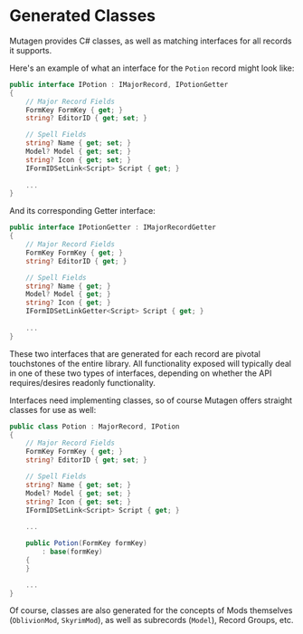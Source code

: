 # Generated Classes
Mutagen provides C# classes, as well as matching interfaces for all records it supports.

Here's an example of what an interface for the `Potion` record might look like:
```cs
public interface IPotion : IMajorRecord, IPotionGetter
{
    // Major Record Fields
    FormKey FormKey { get; }
    string? EditorID { get; set; }

    // Spell Fields
    string? Name { get; set; }
    Model? Model { get; set; }
    string? Icon { get; set; }
    IFormIDSetLink<Script> Script { get; }
    
    ...
}
```

And its corresponding Getter interface:
```cs
public interface IPotionGetter : IMajorRecordGetter
{
    // Major Record Fields
    FormKey FormKey { get; }
    string? EditorID { get; }

    // Spell Fields
    string? Name { get; }
    Model? Model { get; }
    string? Icon { get; }
    IFormIDSetLinkGetter<Script> Script { get; }
    
    ...
}
```

These two interfaces that are generated for each record are pivotal touchstones of the entire library.  All functionality exposed will typically deal in one of these two types of interfaces, depending on whether the API requires/desires readonly functionality.

Interfaces need implementing classes, so of course Mutagen offers straight classes for use as well:
```cs
public class Potion : MajorRecord, IPotion
{
    // Major Record Fields
    FormKey FormKey { get; }
    string? EditorID { get; set; }

    // Spell Fields
    string? Name { get; set; }
    Model? Model { get; set; }
    string? Icon { get; set; }
    IFormIDSetLink<Script> Script { get; }
    
    ...

    public Potion(FormKey formKey)
        : base(formKey)
    {
    }

    ...
}
```

Of course, classes are also generated for the concepts of Mods themselves (`OblivionMod`, `SkyrimMod`), as well as subrecords (`Model`), Record Groups, etc.